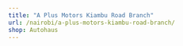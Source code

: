 ```yaml
---
title: "A Plus Motors Kiambu Road Branch"
url: /nairobi/a-plus-motors-kiambu-road-branch/
shop: Autohaus
---
```

